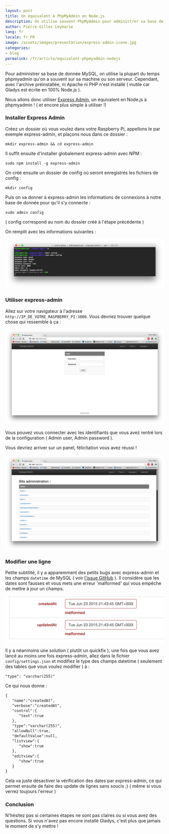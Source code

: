 ```yaml
---
layout: post
title: Un équivalent à PhpMyAdmin en Node.js
description: On utilise souvent PhpMyAdmin pour administrer sa base de donnée MySQL, voici Express-admin, son équivalent Node.js !
author: Pierre-Gilles Leymarie
lang: fr
locale: fr_FR
image: /assets/images/presentation/express-admin-icone.jpg
categories:
- blog
permalink: /fr/article/equivalent-phpmyadmin-nodejs
---
```


Pour administrer sa base de donnée MySQL, on utilise la plupart du temps phpmyadmin qu'on a souvent sur sa machine ou son serveur. Cependant, avec l'archive préinstallée, ni Apache ni PHP n'est installé ( inutile car Gladys est écrite en 100% Node.js ).

Nous allons donc utiliser [Express Admin](http://simov.github.io/express-admin/), un équivalent en Node.js à phpmyadmin ! ( et encore plus simple à utiliser !)

### Installer Express Admin

Créez un dossier où vous voulez dans votre Raspberry Pi, appellons le par exemple express-admin, et plaçons nous dans ce dossier : 

```
mkdir express-admin && cd express-admin
```

Il suffit ensuite d'installer globalement express-admin avec NPM : 

```
sudo npm install -g express-admin
```

On créé ensuite un dossier de config où seront enregistrés les fichiers de config :

```
mkdir config
```

Puis on va donner à express-admin les informations de connexions à notre base de donnée pour qu'il s'y connecte : 

```
sudo admin config
```

( config correspond au nom du dossier créé à l'étape précédente )

On remplit avec les informations suivantes : 

<img alt="Configuration" src="/assets/images/articles/equivalent-phphmyadmin-nodejs/configuration.png" class="img-responsive" />
 
### Utiliser express-admin 

Allez sur votre navigateur à l'adresse `http://IP_DE_VOTRE_RASPBERRY_PI:3000`. Vous devriez trouver quelque chose qui ressemble à ça :

<img alt="Login page" src="/assets/images/articles/equivalent-phphmyadmin-nodejs/login.png" class="img-responsive" />

Vous pouvez vous connecter avec les identifiants que vous avez rentré lors de la configuration ( Admin user, Admin password ). 

Vous devriez arriver sur un panel, félicitation vous avez réussi !

<img alt="Panel" src="/assets/images/articles/equivalent-phphmyadmin-nodejs/panel.png" class="img-responsive" />

### Modifier une ligne

Petite subtilité, il y a apparemment des petits bugs avec express-admin et les champs `datetime` de MySQL ( voir [l'issue GitHub](https://github.com/simov/express-admin/issues/50) ). Il considère que les dates sont fausses et vous mets une erreur 'malformed' qui vous empêche de mettre à jour un champs. 

<img alt="Malformed" src="/assets/images/articles/equivalent-phphmyadmin-nodejs/malformed.png" class="img-responsive" />

Il y a néanmoins une solution ( plutôt un quickfix ), une fois que vous avez lancé au moins une fois express-admin, allez dans le fichier `config/settings.json` et modifiez le type des champs datetime ( seulement des tables que vous voulez modifier ) à :

```
"type": "varchar(255)"
```

Ce qui nous donne : 

```
{  
   "name":"createdAt",
   "verbose":"createdAt",
   "control":{  
      "text":true
   },
   "type":"varchar(255)",
   "allowNull":true,
   "defaultValue":null,
   "listview":{  
      "show":true
   },
   "editview":{  
      "show":true
   }
}
```

Cela va juste désactiver la vérification des dates par express-admin, ce qui permet ensuite de faire des update de lignes sans soucis ;) ( même si vous verrez toujours l'erreur )


### Conclusion

N'hésitez pas si certaines étapes ne sont pas claires ou si vous avez des questions. Si vous n'avez pas encore installé Gladys, c'est plus que jamais le moment de s'y mettre !